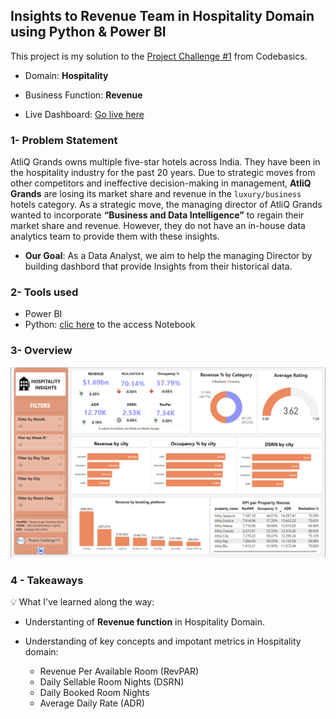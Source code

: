 ## Insights to Revenue Team in Hospitality Domain using Python & Power BI 

This project is my solution to the [Project Challenge #1](https://codebasics.io/challenge/codebasics-resume-project-challenge) from Codebasics.

- Domain:  **Hospitality**
- Business Function: **Revenue**

- Live Dashboard: [Go live here](https://www.novypro.com/project/insights-to-revenue-team-in-hospitality-domain)

### 1- Problem Statement

AtliQ Grands owns multiple five-star hotels across India. They have been in the hospitality industry for the past 20 years. Due to strategic moves from other competitors and ineffective decision-making in management, **AtliQ Grands** are losing its market share and revenue in the `luxury/business` hotels category. As a strategic move, the managing director of AtliQ Grands wanted to incorporate **“Business and Data Intelligence”** to regain their market share and revenue. However, they do not have an in-house data analytics team to provide them with these insights.

- **Our Goal**: As a Data Analyst, we aim to help the managing Director by building dashbord that provide Insights from their historical data.

### 2- Tools used
 - Power BI
 - Python: [clic here](https://github.com/StephaneGanton/Insights-toRevenue-Team-in-Hospitality-Domain-using-Python_Power_BI-/blob/main/Python/AtliQ%20Grand's%20Hospitallity%20Data%20Analytics.pdf) to the access Notebook

### 3- Overview
![overvieew](./Power%20BI/Overview.png)


### 4 - Takeaways
💡 What I've learned along the way:

 - Understanting of **Revenue function** in Hospitality Domain.
 - Understanding of key concepts and impotant metrics in Hospitality domain:

    - Revenue Per Available Room (RevPAR)
    - Daily Sellable Room Nights (DSRN)
    - Daily Booked Room Nights
    - Average Daily Rate (ADR)


